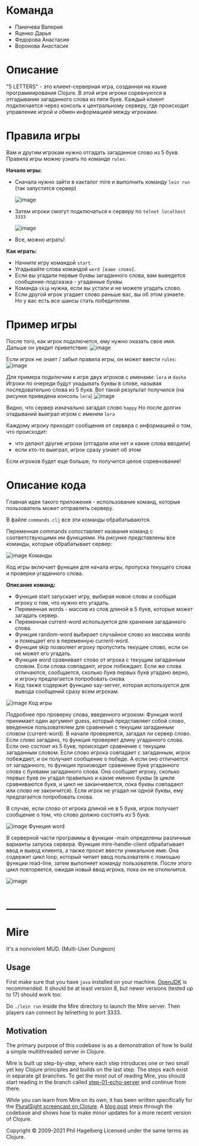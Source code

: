 # Команда
- Паничева Валерия
- Яценко Дарья
- Федорова Анастасия
- Воронова Анастасия
  
# Описание
"5 LETTERS" - это клиент-серверная игра, созданная на языке программирования Clojure. 
В этой игре игроки соревнуются в отгадывании загаданного слова из пяти букв. 
Каждый клиент подключается через консоль к центральному серверу, 
где происходит управление игрой и обмен информацией между игроками.

# Правила игры
Вам и другим игрокам нужно отгадать загаданное слово из 5 букв.
Правила игры можно узнать по команде `rules`.

**Начало игры:**

* Сначала нужно зайти в какталог mire и выполнить команду `lein run` (так запустится сервер)
  
  ![image](https://github.com/NonsmeNo/mire/assets/113109207/68ec685f-cbe2-4a6a-bddb-5093f132b8e7)

* Затем игроки смогут подключаться к серверу по `telnet localhost 3333`

  ![image](https://github.com/NonsmeNo/mire/assets/113109207/c4dbe6f9-3943-4cb0-b867-3ca8babbfd05)

* Все, можно играть!
  
**Как играть:**

* Начните игру командой `start`.
* Угадывайте слова командой `word [ваше слово]`.
* Если вы угадали первые буквы загаданного слова, вам выведется сообщение-подсказка - угаданные буквы.
* Команда `skip` нужна, если вы устали и не можете угадать слово.
* Если другой игрок угадает слово раньше вас, вы об этом узнаете. Но у вас есть все шансы стать победителем.


# Пример игры
После того, как игрок подключется, ему нужно оказать свое имя.
Дальше он увидит приветствие:
![image](https://github.com/NonsmeNo/mire/assets/113109207/9c931280-ce74-4674-88d8-6ee2627e290c)


Если игрок не знает / забыл правила игры, он может ввести `rules`:
![image](https://github.com/NonsmeNo/mire/assets/113109207/abc781b3-08f3-479b-a3b3-0189e0057ef6)

Для примера подключим к игре двух игроков с именами: `lera` и `dasha`
Игроки по очереди будут укадывать буквы в слове, называя последовательно слова из 5 букв.
Вот такой результат получился (на рисунке приведена консоль `lera`)
![image](https://github.com/NonsmeNo/mire/assets/113109207/847661a5-5058-4c85-a87f-b77406278907)

Видно, что сервер изначально загадал слово `happy`
Но после долгих отадываний выиграл игром с именем `lera`

Каждому игроку приходят сообщения от сервера с информацией о том, что происходит:
- что делают другие игроки (отгадали или нет и какие слова вводили)
- если кто-то выиграл, игрок сразу узнает об этом

Если игроков будет еще больше, то получится целое соревнование!




# Описание кода

Главная идея такого приложения - использование команд, которые пользователь может отправлять серверу.

В файле `commands.clj` все эти команды обрабатываются.

Переменная commands сопоставляет названия команд с соответствующими им функциями. 
На рисунке представлены все команды, которые обрабатывает сервер:

![image](https://github.com/NonsmeNo/mire/assets/79172122/533bd9fb-02db-4143-bea0-40a95997bebf)
Команды

Код игры включает функции для начала игры, пропуска текущего слова и проверки угаданного слова.

**Описание команд:**

* Функция start запускает игру, выбирая новое слово и сообщая игроку о том, что нужно его угадать.
* Переменная words - массив из слов длиной в 5 букв, которые может загадать сервер.
* Переменная current-word используется для хранения загаданного слова.
* Функция random-word выбирает случайное слово из массива words и помещает его в переменную current-word.
* Функция skip позволяет игроку пропустить текущее слово, если он не может его угадать.
* Функция word сравнивает слово от игрока с текущим загаданным словом. Если слова совпадают, игрок побеждает.
  Если же слова отличаются, сообщается, сколько букв первых букв угадано верно, и игроку предлагается попробовать снова.
* Код также содержит функцию say-server, которая используется для вывода сообщений сразу всем игрокам.

![image](https://github.com/NonsmeNo/mire/assets/79172122/eb5aab31-3f81-4680-aea5-d504d64b5152)
Код игры

Подробнее про проверку слова, введенного игроком:
Функция word принимает один аргумент guess, который представляет собой слово, 
введенное пользователем для сравнения с текущим загаданным словом (current-word).
В начале проверяется, загадал ли сервер слово. Если слово загадано, то функция проверяет длину угаданного слова. 
Если оно состоит из 5 букв, происходит сравнение с текущим загаданным словом. 
Если слово игрока совпадает с загаданным, игрок побеждает, и он получает сообщение о победе.
А если оно отличается от загаданного, то функция производит сравнение букв угаданного слова с буквами загаданного слова. 
Она сообщает игроку, сколько первых букв он угадал правильно и какие именно буквы (в цикле сравниваются букв, и цикл не заканчивается, 
пока буквы совпадают или слово не закончится).
Если игрок не угадал ни одной буквы, ему предлагается попробовать снова.

В случае, если слово от игрока длиной не в 5 букв, игрок получает сообщение о том, что слово должно состоять из 5 букв.

![image](https://github.com/NonsmeNo/mire/assets/79172122/f2c4c2d7-4ae5-4367-a33c-d59336894efc)
Функция word

В серверной части программы в функции -main определены различные варианты запуска сервера. 
Функция mire-handle-client обрабатывает ввод и вывод клиента, а также просит ввести уникальное имя. 
Она содержит цикл loop, который читает ввод пользователя с помощью функции read-line, 
затем выполняет команду пользователя. После этого цикл повторяется, ожидая новый ввод игрока, пока он не отключится.

![image](https://github.com/NonsmeNo/mire/assets/79172122/fa862e42-f53f-4d3b-8c7e-079889e53564)

# __________
# Mire

It's a nonviolent MUD. (Multi-User Dungeon)

## Usage

First make sure that you have `java` installed on your
machine. [OpenJDK](https://adoptopenjdk.net) is recommended. It should
be at least version 8, but newer versions (tested up to 17) should work too.

Do `./lein run` inside the Mire directory to launch the Mire
server. Then players can connect by telnetting to port 3333.

## Motivation

The primary purpose of this codebase is as a demonstration of how to
build a simple multithreaded server in Clojure.

Mire is built up step-by-step, where each step introduces one or two
small yet key Clojure principles and builds on the last step. The
steps each exist in separate git branches. To get the most out of
reading Mire, you should start reading in the branch called
[step-01-echo-server](http://github.com/technomancy/mire/tree/01-echo-server)
and continue from there.

While you can learn from Mire on its own, it has been written
specifically for the [PluralSight screencast on
Clojure](https://www.pluralsight.com/courses/functional-programming-clojure).
A [blog post](https://technomancy.us/136) steps through the codebase
and shows how to make minor updates for a more recent version of Clojure.

Copyright © 2009-2021 Phil Hagelberg
Licensed under the same terms as Clojure.
